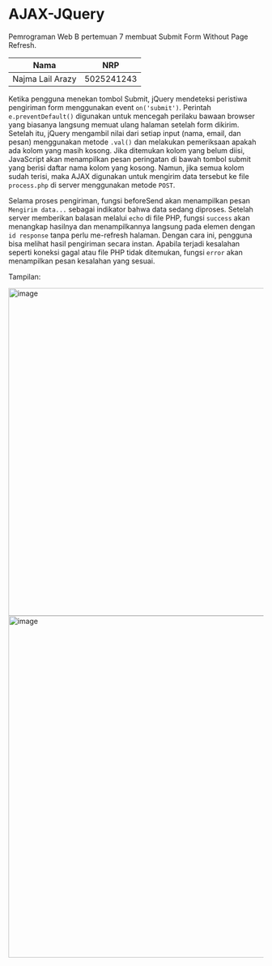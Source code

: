 # AJAX-JQuery
Pemrograman Web B pertemuan 7 membuat Submit Form Without Page Refresh.

| Nama | NRP |
| ---- | --- |
| Najma Lail Arazy | 5025241243 |

Ketika pengguna menekan tombol Submit, jQuery mendeteksi peristiwa pengiriman form menggunakan event `on('submit')`. Perintah `e.preventDefault()` digunakan untuk mencegah perilaku bawaan browser yang biasanya langsung memuat ulang halaman setelah form dikirim. Setelah itu, jQuery mengambil nilai dari setiap input (nama, email, dan pesan) menggunakan metode `.val()` dan melakukan pemeriksaan apakah ada kolom yang masih kosong. Jika ditemukan kolom yang belum diisi, JavaScript akan menampilkan pesan peringatan di bawah tombol submit yang berisi daftar nama kolom yang kosong. Namun, jika semua kolom sudah terisi, maka AJAX digunakan untuk mengirim data tersebut ke file `process.php` di server menggunakan metode `POST`.

Selama proses pengiriman, fungsi beforeSend akan menampilkan pesan `Mengirim data...` sebagai indikator bahwa data sedang diproses. Setelah server memberikan balasan melalui `echo` di file PHP, fungsi `success` akan menangkap hasilnya dan menampilkannya langsung pada elemen dengan `id response` tanpa perlu me-refresh halaman. Dengan cara ini, pengguna bisa melihat hasil pengiriman secara instan. Apabila terjadi kesalahan seperti koneksi gagal atau file PHP tidak ditemukan, fungsi `error` akan menampilkan pesan kesalahan yang sesuai.

Tampilan:

<img width="651" height="647" alt="image" src="https://github.com/user-attachments/assets/c21d301c-67ee-450b-894e-55a64a9f2d5d" />

<img width="648" height="675" alt="image" src="https://github.com/user-attachments/assets/b5d41964-6083-4f8e-816b-b6353f9ed7ba" />

